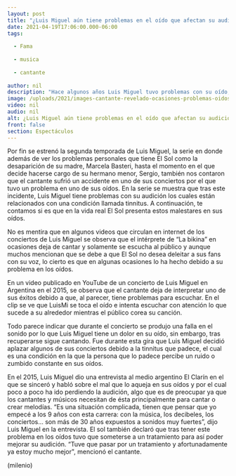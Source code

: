 ```yaml
---
layout: post
title: "¿Luis Miguel aún tiene problemas en el oído que afectan su audición?"
date: 2021-04-19T17:06:00.000-06:00
tags:
  
  - Fama
  
  - musica
  
  - cantante
  
author: nil
description: "Hace algunos años Luis Miguel tuvo problemas con su oído, pero ¿aún sigue con estos malestares? Te lo contamos. "
image: /uploads/2021/images-cantante-revelado-ocasiones-problemas-oidos.jpg
video: nil
audio: nil
alt: ¿Luis Miguel aún tiene problemas en el oído que afectan su audición?
front: false
section: Espectáculos
---
```


Por fin se estrenó la segunda temporada de Luis Miguel, la serie en donde además de ver los problemas personales que tiene El Sol como la desaparición de su madre, Marcela Basteri, hasta el momento en el que decide hacerse cargo de su hermano menor, Sergio, también nos contaron que el cantante sufrió un accidente en uno de sus conciertos por el que tuvo un problema en uno de sus oídos. En la serie se muestra que tras este incidente, Luis Miguel tiene problemas con su audición los cuales están relacionados con una condición llamada tinnitus. A continuación, te contamos si es que en la vida real El Sol presenta estos malestares en sus oídos. 

No es mentira que en algunos videos que circulan en internet de los conciertos de Luis Miguel se observa que el intérprete de “La bikina” en ocasiones deja de cantar y solamente se escucha al público y aunque muchos mencionan que se debe a que El Sol no desea deleitar a sus fans con su voz, lo cierto es que en algunas ocasiones lo ha hecho debido a su problema en los oídos. 

En un video publicado en YouTube de un concierto de Luis Miguel en Argentina en el 2015, se observa que el cantante deja de interpretar uno de sus éxitos debido a que, al parecer, tiene problemas para escuchar. En el clip se ve que LuisMi se toca el oído e intenta escuchar con atención lo que sucede a su alrededor mientras el público corea su canción. 

Todo parece indicar que durante el concierto se produjo una falla en el sonido por lo que Luis Miguel tiene un dolor en su oído, sin embargo, tras recuperarse sigue cantando. Fue durante esta gira que Luis Miguel decidió aplazar algunos de sus conciertos debido a la tinnitus que padece, el cual es una condición en la que la persona que lo padece percibe un ruido o zumbido constante en sus oídos.

En el 2015, Luis Miguel dio una entrevista al medio argentino El Clarín en el que se sinceró y habló sobre el mal que lo aqueja en sus oídos y por el cual poco a poco ha ido perdiendo la audición, algo que es de preocupar ya que los cantantes y músicos necesitan de ésta principalmente para cantar o crear melodías. “Es una situación complicada, tienen que pensar que yo empecé a los 9 años con esta carrera: con la música, los decibeles, los conciertos… son más de 30 años expuestos a sonidos muy fuertes”, dijo Luis Miguel en la entrevista.
El sol también declaró que tras tener este problema en los oídos tuvo que someterse a un tratamiento para así poder mejorar su audición. “Tuve que pasar por un tratamiento y afortunadamente ya estoy mucho mejor", mencionó el cantante. 

(milenio)